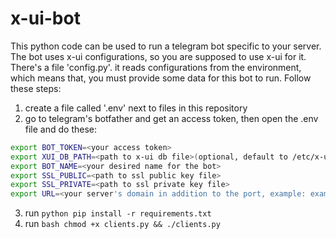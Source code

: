 # x-ui-bot

This python code can be used to run a telegram bot specific to your server. The bot uses x-ui configurations, so you are supposed to use x-ui for it.
There's a file 'config.py'. it reads configurations from the environment, which means that, you must provide some data for this bot to run. Follow these steps:
1. create a file called '.env' next to files in this repository
2. go to telegram's botfather and get an access token, then open the .env file and do these:
```bash
export BOT_TOKEN=<your access token>
export XUI_DB_PATH=<path to x-ui db file>(optional, default to /etc/x-ui/x-ui.db)
export BOT_NAME=<your desired name for the bot>
export SSL_PUBLIC=<path to ssl public key file>
export SSL_PRIVATE=<path to ssl private key file>
export URL=<your server's domain in addition to the port, example: example.tld:port>
```
3. run ```python
  pip install -r requirements.txt```
4. run ```bash
  chmod +x clients.py && ./clients.py```

